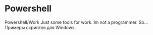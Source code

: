 # Powershell
Powershell/Work
Just some tools for work. Im not a programmer. So...
Примеры скриптов для Windows.
